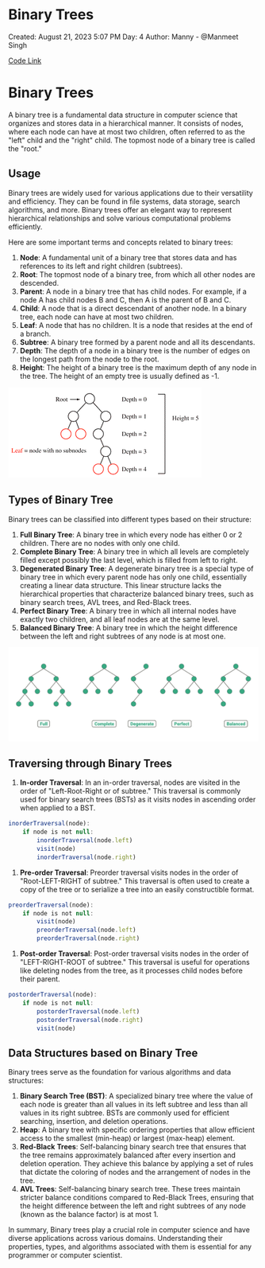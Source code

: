 # Binary Trees

Created: August 21, 2023 5:07 PM
Day: 4
Author: Manny - @Manmeet Singh

[Code Link](https://github.com/manmeetsingh7781/100DaysOfCode/tree/main/Day%20-%204/Code)
# Binary Trees

A binary tree is a fundamental data structure in computer science that organizes and stores data in a hierarchical manner. It consists of nodes, where each node can have at most two children, often referred to as the "left" child and the "right" child. The topmost node of a binary tree is called the "root."

## Usage

Binary trees are widely used for various applications due to their versatility and efficiency. They can be found in file systems, data storage, search algorithms, and more. Binary trees offer an elegant way to represent hierarchical relationships and solve various computational problems efficiently.

Here are some important terms and concepts related to binary trees:

1. **Node**: A fundamental unit of a binary tree that stores data and has references to its left and right children (subtrees).
2. **Root**: The topmost node of a binary tree, from which all other nodes are descended.
3. **Parent**: A node in a binary tree that has child nodes. For example, if a node A has child nodes B and C, then A is the parent of B and C.
4. **Child**: A node that is a direct descendant of another node. In a binary tree, each node can have at most two children.
5. **Leaf**: A node that has no children. It is a node that resides at the end of a branch.
6. **Subtree**: A binary tree formed by a parent node and all its descendants.
7. **Depth**: The depth of a node in a binary tree is the number of edges on the longest path from the node to the root.
8. **Height**: The height of a binary tree is the maximum depth of any node in the tree. The height of an empty tree is usually defined as -1.

![Levels and Depth](https://github.com/manmeetsingh7781/100DaysOfCode/blob/main/Day%20-%204/Images/levels.png)

## Types of Binary Tree

Binary trees can be classified into different types based on their structure:

1. **Full Binary Tree**: A binary tree in which every node has either 0 or 2 children. There are no nodes with only one child.
2. **Complete Binary Tree**: A binary tree in which all levels are completely filled except possibly the last level, which is filled from left to right.
3. **Degenerated Binary Tree**: A degenerate binary tree is a special type of binary tree in which every parent node has only one child, essentially creating a linear data structure. This linear structure lacks the hierarchical properties that characterize balanced binary trees, such as binary search trees, AVL trees, and Red-Black trees.
4. **Perfect Binary Tree**: A binary tree in which all internal nodes have exactly two children, and all leaf nodes are at the same level.
5. **Balanced Binary Tree**: A binary tree in which the height difference between the left and right subtrees of any node is at most one.


![Tree's](https://github.com/manmeetsingh7781/100DaysOfCode/blob/main/Day%20-%204/Images/trees.png)
## Traversing through Binary Trees

1. **In-order Traversal**: In an in-order traversal, nodes are visited in the order of "Left-Root-Right or of subtree." This traversal is commonly used for binary search trees (BSTs) as it visits nodes in ascending order when applied to a BST.

```jsx
inorderTraversal(node):
    if node is not null:
        inorderTraversal(node.left)
        visit(node)
        inorderTraversal(node.right)
```

1. **Pre-order Traversal**: Preorder traversal visits nodes in the order of "Root-LEFT-RIGHT of subtree." This traversal is often used to create a copy of the tree or to serialize a tree into an easily constructible format.

```jsx
preorderTraversal(node):
    if node is not null:
        visit(node)
        preorderTraversal(node.left)
        preorderTraversal(node.right)
```

1. **Post-order Traversal**: Post-order traversal visits nodes in the order of "LEFT-RIGHT-ROOT of subtree." This traversal is useful for operations like deleting nodes from the tree, as it processes child nodes before their parent.

```jsx
postorderTraversal(node):
    if node is not null:
        postorderTraversal(node.left)
        postorderTraversal(node.right)
        visit(node)
```

## Data Structures based on Binary Tree

Binary trees serve as the foundation for various algorithms and data structures:

1. **Binary Search Tree (BST)**: A specialized binary tree where the value of each node is greater than all values in its left subtree and less than all values in its right subtree. BSTs are commonly used for efficient searching, insertion, and deletion operations.
2. **Heap**: A binary tree with specific ordering properties that allow efficient access to the smallest (min-heap) or largest (max-heap) element.
3. **Red-Black** **Trees**: Self-balancing binary search tree that ensures that the tree remains approximately balanced after every insertion and deletion operation. They achieve this balance by applying a set of rules that dictate the coloring of nodes and the arrangement of nodes in the tree.
4. **AVL Trees**: Self-balancing binary search tree. These trees maintain stricter balance conditions compared to Red-Black Trees, ensuring that the height difference between the left and right subtrees of any node (known as the balance factor) is at most 1.

In summary, Binary trees play a crucial role in computer science and have diverse applications across various domains. Understanding their properties, types, and algorithms associated with them is essential for any programmer or computer scientist.
